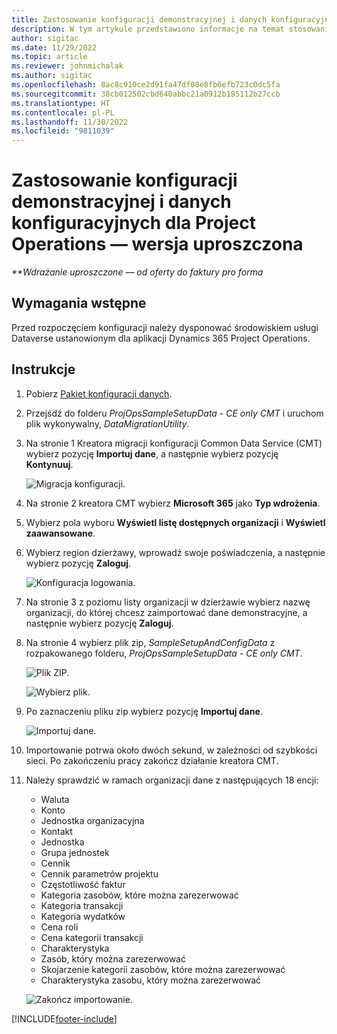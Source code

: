 ```yaml
---
title: Zastosowanie konfiguracji demonstracyjnej i danych konfiguracyjnych — wersja uproszczona
description: W tym artykule przedstawiono informacje na temat stosowania pokazowych danych instalacji i konfiguracji w aplikacji Project Operations.
author: sigitac
ms.date: 11/29/2022
ms.topic: article
ms.reviewer: johnmichalak
ms.author: sigitac
ms.openlocfilehash: 8ac8c910ce2d91fa47df08e8fb6efb723c0dc5fa
ms.sourcegitcommit: 38cb012502cbd640abbc21a0912b195112b27ccb
ms.translationtype: HT
ms.contentlocale: pl-PL
ms.lasthandoff: 11/30/2022
ms.locfileid: "9811039"
---
```

# <a name="apply-demo-setup-and-configuration-data-for-project-operations---lite"></a>Zastosowanie konfiguracji demonstracyjnej i danych konfiguracyjnych dla Project Operations — wersja uproszczona 

_**Wdrażanie uproszczone — od oferty do faktury pro forma_



## <a name="prerequisites"></a>Wymagania wstępne

Przed rozpoczęciem konfiguracji należy dysponować środowiskiem usługi Dataverse ustanowionym dla aplikacji Dynamics 365 Project Operations.


## <a name="instructions"></a>Instrukcje

1. Pobierz [Pakiet konfiguracji danych](https://download.microsoft.com/download/3/4/1/341bf279-a64f-4baa-af31-ce624859b518/ProjOpsSampleSetupData-%20CE%20only.zip). 
1. Przejśdź do folderu *ProjOpsSampleSetupData - CE only CMT* i uruchom plik wykonywalny, *DataMigrationUtility*.
1. Na stronie 1 Kreatora migracji konfiguracji Common Data Service (CMT) wybierz pozycję **Importuj dane**, a następnie wybierz pozycję **Kontynuuj**.

    ![Migracja konfiguracji.](./media/1ConfigurationMigration.png)

1. Na stronie 2 kreatora CMT wybierz **Microsoft 365** jako **Typ wdrożenia**.
1. Wybierz pola wyboru **Wyświetl listę dostępnych organizacji** i **Wyświetl zaawansowane**.
1. Wybierz region dzierżawy, wprowadź swoje poświadczenia, a następnie wybierz pozycję **Zaloguj**.

   ![Konfiguracja logowania.](./media/2ConfigurationSignin.png)

1. Na stronie 3 z poziomu listy organizacji w dzierżawie wybierz nazwę organizacji, do której chcesz zaimportować dane demonstracyjne, a następnie wybierz pozycję **Zaloguj**.
1. Na stronie 4 wybierz plik zip, *SampleSetupAndConfigData* z rozpakowanego folderu, *ProjOpsSampleSetupData - CE only CMT*.

   ![Plik ZIP.](./media/3ZipFile.png)

   ![Wybierz plik.](./media/4SelectAFile.png)

1. Po zaznaczeniu pliku zip wybierz pozycję **Importuj dane**.

   ![Importuj dane.](./media/5ImportData.png)

1. Importowanie potrwa około dwóch sekund, w zależności od szybkości sieci. Po zakończeniu pracy zakończ działanie kreatora CMT. 
1. Należy sprawdzić w ramach organizacji dane z następujących 18 encji:

    -   Waluta
    -   Konto
    -   Jednostka organizacyjna
    -   Kontakt
    -   Jednostka
    -   Grupa jednostek
    -   Cennik
    -   Cennik parametrów projektu 
    -   Częstotliwość faktur
    -   Kategoria zasobów, które można zarezerwować
    -   Kategoria transakcji
    -   Kategoria wydatków
    -   Cena roli
    -   Cena kategorii transakcji
    -   Charakterystyka
    -   Zasób, który można zarezerwować
    -   Skojarzenie kategorii zasobów, które można zarezerwować
    -   Charakterystyka zasobu, który można zarezerwować

    ![Zakończ importowanie.](./media/6CompleteImport.png)


[!INCLUDE[footer-include](../includes/footer-banner.md)]
